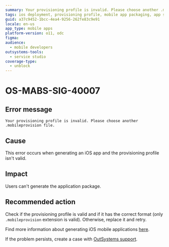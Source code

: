```yaml
---
summary: Your provisioning profile is invalid. Please choose another .mobileprovision file.
tags: ios deployment, provisioning profile, mobile app packaging, app store distribution
guid: a37c9452-1bcc-4ea4-9256-262fe83c9e91
locale: en-us
app_type: mobile apps
platform-version: o11, odc
figma:
audience:
  - mobile developers
outsystems-tools:
  - service studio
coverage-type:
  - unblock
---
```


# OS-MABS-SIG-40007

## Error message

`Your provisioning profile is invalid. Please choose another .mobileprovision file.`

## Cause

This error occurs when generating an iOS app and the provisioning profile isn't valid.

## Impact

Users can't generate the application package.

## Recommended action

Check if the provisioning profile is valid and if it has the correct format (only `.mobileprovision` extension is valid). Otherwise, replace it and retry.

Find more information about generating iOS mobile applications [here](https://success.outsystems.com/Documentation/11/Delivering_Mobile_Apps/Generate_and_Distribute_Your_Mobile_App/Generate_and_Publish_Your_Mobile_App_to_the_Mobile_App_Stores/Publish_Your_Mobile_iOS_Application_to_the_Apple_App_Store).

If the problem persists, create a case with [OutSystems support](https://www.outsystems.com/support/portal/open-support-case?ErrorCode=OS-MABS-SIG-40007).
